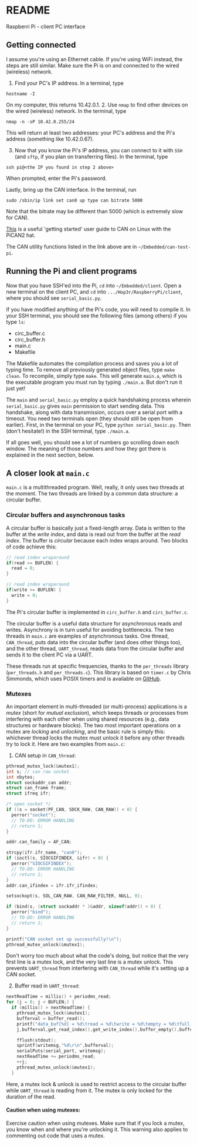 # README
Raspberri Pi - client PC interface

## Getting connected
I assume you're using an Ethernet cable. If you're using WiFi instead, the steps are still similar. Make sure the Pi is on and connected to the wired (wireless) network.

1. Find your PC's IP address. In a terminal, type
```
hostname -I
```
On my computer, this returns 10.42.0.1.
2. Use `nmap` to find other devices on the wired (wireless) network. In the terminal, type
```
nmap -n -sP 10.42.0.255/24
```
This will return at least two addresses: your PC's address and the Pi's address (something like 10.42.0.67).

3. Now that you know the Pi's IP address, you can connect to it with `SSH` (and `sftp`, if you plan on transferring files). In the terminal, type
```
ssh pi@<the IP you found in step 2 above>
```
When prompted, enter the Pi's password.

Lastly, bring up the CAN interface. In the terminal, run
```
sudo /sbin/ip link set can0 up type can bitrate 5000
```

Note that the bitrate may be different than 5000 (which is extremely slow for CAN).

[This](http://copperhilltech.com/pican2-controller-area-network-can-interface-for-raspberry-pi/) is a useful 'getting started' user guide to CAN on Linux with the PiCAN2 hat.

The CAN utility functions listed in the link above are in `~/Embedded/can-test-pi`.

## Running the Pi and client programs
Now that you have SSH'ed into the Pi, `cd` into `~/Embedded/client`. Open a new terminal on the client PC, and `cd` into `.../Hop3r/RaspberryPi/client`, where you should see `serial_basic.py`.

If you have modified anything of the Pi's code, you will need to compile it. In your SSH terminal, you should see the following files (among others) if you type `ls`:
* circ_buffer.c
* circ_buffer.h
* main.c
* Makefile

The Makefile automates the compilation process and saves you a lot of typing time. To remove all previously generated object files, type `make clean`. To recompile, simply type `make`. This will generate `main.a`, which is the executable program you must run by typing `./main.a`. But don't run it just yet!

The `main` and `serial_basic.py` employ a quick handshaking process wherein `serial_basic.py` gives `main` permission to start sending data. This handshake, along with data transmission, occurs over a serial port with a timeout.
You need two terminals open (they should still be open from earlier). First, in the terminal on your PC, type `python serial_basic.py`. Then (don't hesitate!) in the SSH terminal, type `./main.a`.

If all goes well, you should see a lot of numbers go scrolling down each window. The meaning of those numbers and how they got there is explained in the next section, below.

## A closer look at `main.c`
`main.c` is a multithreaded program. Well, really, it only uses two threads at the moment. The two threads are linked by a common data structure: a circular buffer.

### Circular buffers and asynchronous tasks

A circular buffer is basically just a fixed-length array. Data is written to the buffer at the _write index_, and data is read out from the buffer at the _read index_. The buffer is _circular_ because each index wraps around. Two blocks of code achieve this:
```c
// read index wraparound
if(read >= BUFLEN) {
  read = 0;
}
```

```c
// read index wraparound
if(write >= BUFLEN) {
  write = 0;
}
```
The Pi's circular buffer is implemented in `circ_buffer.h` and `circ_buffer.c`.

The circular buffer is a useful data structure for asynchronous reads and writes. Asynchrony is in turn useful for avoiding bottlenecks. The two threads in `main.c` are examples of asynchronous tasks. One thread, `CAN_thread`, puts data into the circular buffer (and does other things too), and the other thread, `UART_thread`, reads data from the circular buffer and sends it to the client PC via a UART.

These threads run at specific frequencies, thanks to the `per_threads` library (`per_threads.h` and `per_threads.c`). This library is based on `timer.c` by Chris Simmonds, which uses POSIX timers and is available on [GitHub](https://github.com/csimmonds/periodic-threads).

### Mutexes

An important element in multi-threaded (or multi-process) applications is a _mutex_ (short for _mutual exclusion_), which keeps threads or processes from interfering with each other when using shared resources (e.g., data structures or hardware blocks). The two most important operations on a mutex are _locking_ and _unlocking_, and the basic rule is simply this: whichever thread locks the mutex must unlock it before any other threads try to lock it. Here are two examples from `main.c`:

1. CAN setup in `CAN_thread`:

```c
pthread_mutex_lock(&mutex1);
int s; // can raw socket
int nbytes;
struct sockaddr_can addr;
struct can_frame frame;
struct ifreq ifr;

/* open socket */
if ((s = socket(PF_CAN, SOCK_RAW, CAN_RAW)) < 0) {
  perror("socket");
  // TO-DO: ERROR HANDLING
  // return 1;
}

addr.can_family = AF_CAN;

strcpy(ifr.ifr_name, "can0");
if (ioctl(s, SIOCGIFINDEX, &ifr) < 0) {
  perror("SIOCGIFINDEX");
  // TO-DO: ERROR HANDLING
  // return 1;
}
addr.can_ifindex = ifr.ifr_ifindex;

setsockopt(s, SOL_CAN_RAW, CAN_RAW_FILTER, NULL, 0);

if (bind(s, (struct sockaddr * )&addr, sizeof(addr)) < 0) {
  perror("bind");
  // TO-DO: ERROR HANDLING
  // return 1;
}

printf("CAN socket set up successfully!\n");
pthread_mutex_unlock(&mutex1);
```
Don't worry too much about what the code's doing, but notice that the very first line is a mutex lock, and the very last line is a mutex unlock. This prevents `UART_thread` from interfering with `CAN_thread` while it's setting up a CAN socket.

2. Buffer read in `UART_thread`:

```c
nextReadTime = millis() + periodms_read;
for (j = 0; j < BUFLEN;) {
  if (millis() > nextReadTime) {
    pthread_mutex_lock(&mutex1);
    bufferval = buffer_read();
    printf("data_buf[%d] = %d\tread = %d\twrite = %d\tempty = %d\tfull = %d\n",\
    j,bufferval,get_read_index(),get_write_index(),buffer_empty(),buffer_full());

    fflush(stdout);
    sprintf(writemsg,"%d\r\n",bufferval);
    serialPuts(serial_port, writemsg);
    nextReadTime += periodms_read;
    ++j;
    pthread_mutex_unlock(&mutex1);
  }
```

Here, a mutex lock & unlock is used to restrict access to the circular buffer while `UART_thread` is reading from it. The mutex is only locked for the duration of the read.

#### Caution when using mutexes:
Exercise caution when using mutexes. Make sure that if you lock a mutex, you know when and where you're unlocking it. This warning also applies to commenting out code that uses a mutex.
